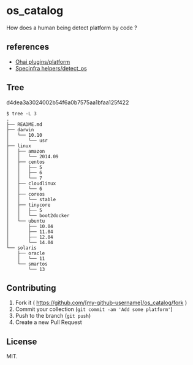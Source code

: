# os_catalog

How does a human being detect platform by code ?


## references

- [Ohai plugins/platform](https://github.com/chef/ohai/tree/master/lib/ohai/plugins)
- [Specinfra helpers/detect_os](https://github.com/serverspec/specinfra/tree/master/lib/specinfra/helper/detect_os)

## Tree

d4dea3a3024002b54f6a0b7575aa1bfaa125f422

```
$ tree -L 3
.
├── README.md
├── darwin
│   └── 10.10
│       └── usr
├── linux
│   ├── amazon
│   │   └── 2014.09
│   ├── centos
│   │   ├── 5
│   │   ├── 6
│   │   └── 7
│   ├── cloudlinux
│   │   └── 6
│   ├── coreos
│   │   └── stable
│   ├── tinycore
│   │   ├── 5
│   │   └── boot2docker
│   └── ubuntu
│       ├── 10.04
│       ├── 11.04
│       ├── 12.04
│       └── 14.04
└── solaris
    ├── oracle
    │   └── 11
    └── smartos
        └── 13
```

## Contributing

1. Fork it ( https://github.com/[my-github-username]/os_catalog/fork )
2. Commit your collection (`git commit -am 'Add some platform'`)
3. Push to the branch (`git push`)
4. Create a new Pull Request

## License

MIT.

